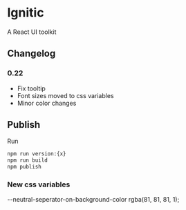 # Ignitic

A React UI toolkit

## Changelog

### 0.22

- Fix tooltip
- Font sizes moved to css variables
- Minor color changes

## Publish

Run

```bash
npm run version:{x}
npm run build
npm publish
```

### New css variables

--neutral-seperator-on-background-color
rgba(81, 81, 81, 1);
